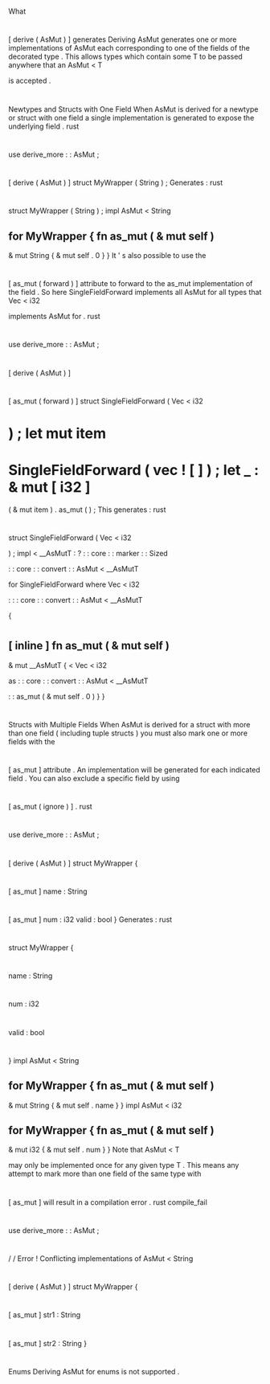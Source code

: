 #
What
#
[
derive
(
AsMut
)
]
generates
Deriving
AsMut
generates
one
or
more
implementations
of
AsMut
each
corresponding
to
one
of
the
fields
of
the
decorated
type
.
This
allows
types
which
contain
some
T
to
be
passed
anywhere
that
an
AsMut
<
T
>
is
accepted
.
#
#
Newtypes
and
Structs
with
One
Field
When
AsMut
is
derived
for
a
newtype
or
struct
with
one
field
a
single
implementation
is
generated
to
expose
the
underlying
field
.
rust
#
use
derive_more
:
:
AsMut
;
#
#
[
derive
(
AsMut
)
]
struct
MyWrapper
(
String
)
;
Generates
:
rust
#
struct
MyWrapper
(
String
)
;
impl
AsMut
<
String
>
for
MyWrapper
{
fn
as_mut
(
&
mut
self
)
-
>
&
mut
String
{
&
mut
self
.
0
}
}
It
'
s
also
possible
to
use
the
#
[
as_mut
(
forward
)
]
attribute
to
forward
to
the
as_mut
implementation
of
the
field
.
So
here
SingleFieldForward
implements
all
AsMut
for
all
types
that
Vec
<
i32
>
implements
AsMut
for
.
rust
#
use
derive_more
:
:
AsMut
;
#
#
[
derive
(
AsMut
)
]
#
[
as_mut
(
forward
)
]
struct
SingleFieldForward
(
Vec
<
i32
>
)
;
let
mut
item
=
SingleFieldForward
(
vec
!
[
]
)
;
let
_
:
&
mut
[
i32
]
=
(
&
mut
item
)
.
as_mut
(
)
;
This
generates
:
rust
#
struct
SingleFieldForward
(
Vec
<
i32
>
)
;
impl
<
__AsMutT
:
?
:
:
core
:
:
marker
:
:
Sized
>
:
:
core
:
:
convert
:
:
AsMut
<
__AsMutT
>
for
SingleFieldForward
where
Vec
<
i32
>
:
:
:
core
:
:
convert
:
:
AsMut
<
__AsMutT
>
{
#
[
inline
]
fn
as_mut
(
&
mut
self
)
-
>
&
mut
__AsMutT
{
<
Vec
<
i32
>
as
:
:
core
:
:
convert
:
:
AsMut
<
__AsMutT
>
>
:
:
as_mut
(
&
mut
self
.
0
)
}
}
#
#
Structs
with
Multiple
Fields
When
AsMut
is
derived
for
a
struct
with
more
than
one
field
(
including
tuple
structs
)
you
must
also
mark
one
or
more
fields
with
the
#
[
as_mut
]
attribute
.
An
implementation
will
be
generated
for
each
indicated
field
.
You
can
also
exclude
a
specific
field
by
using
#
[
as_mut
(
ignore
)
]
.
rust
#
use
derive_more
:
:
AsMut
;
#
#
[
derive
(
AsMut
)
]
struct
MyWrapper
{
#
[
as_mut
]
name
:
String
#
[
as_mut
]
num
:
i32
valid
:
bool
}
Generates
:
rust
#
struct
MyWrapper
{
#
name
:
String
#
num
:
i32
#
valid
:
bool
#
}
impl
AsMut
<
String
>
for
MyWrapper
{
fn
as_mut
(
&
mut
self
)
-
>
&
mut
String
{
&
mut
self
.
name
}
}
impl
AsMut
<
i32
>
for
MyWrapper
{
fn
as_mut
(
&
mut
self
)
-
>
&
mut
i32
{
&
mut
self
.
num
}
}
Note
that
AsMut
<
T
>
may
only
be
implemented
once
for
any
given
type
T
.
This
means
any
attempt
to
mark
more
than
one
field
of
the
same
type
with
#
[
as_mut
]
will
result
in
a
compilation
error
.
rust
compile_fail
#
use
derive_more
:
:
AsMut
;
#
/
/
Error
!
Conflicting
implementations
of
AsMut
<
String
>
#
[
derive
(
AsMut
)
]
struct
MyWrapper
{
#
[
as_mut
]
str1
:
String
#
[
as_mut
]
str2
:
String
}
#
#
Enums
Deriving
AsMut
for
enums
is
not
supported
.
